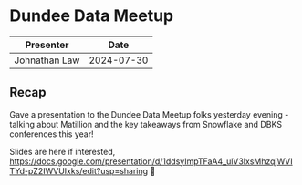# Dundee Data Meetup

| Presenter     | Date       |
| ------------- | ---------- |
| Johnathan Law | 2024-07-30 |

## Recap

Gave a presentation to the Dundee Data Meetup folks yesterday evening - talking about Matillion and the key takeaways from Snowflake and DBKS conferences this year!

Slides are here if interested, https://docs.google.com/presentation/d/1ddsyImpTFaA4_ulV3lxsMhzqjWVITYd-pZ2IWVUIxks/edit?usp=sharing :tada:
